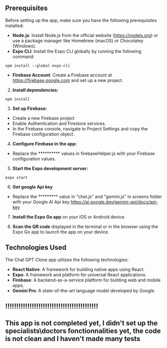 
## Prerequisites

Before setting up the app, make sure you have the following prerequisites installed:

-   **Node.js**: Install Node.js from the official website (https://nodejs.org) or use a package manager like Homebrew (macOS) or Chocolatey (Windows).
-   **Expo CLI**: Install the Expo CLI globally by running the following command:

```shell
npm install --global expo-cli

```

-   **Firebase Account**: Create a Firebase account at https://firebase.google.com and set up a new project.


2. **Install dependencies:**

```shell
npm install
```

3. **Set up Firebase:**

-   Create a new Firebase project
-   Enable Authentication and Firestore services.
-   In the Firebase console, navigate to Project Settings and copy the Firebase configuration object.

4. **Configure Firebase in the app:**

-   Replace the ********** values in firebaseHelper.js with your Firebase configuration values.

5. **Start the Expo development server:**

```shell
expo start
```
6. **Get google Api key** 

-   Replace  the ********* value in "chat.js" and "gemini.js" in screens folder with your Google AI Api key
    https://ai.google.dev/gemini-api/docs/api-key

7. **Install the Expo Go app** on your iOS or Android device.

8. **Scan the QR code** displayed in the terminal or in the browser using the Expo Go app to launch the app on your device.


## Technologies Used

The Chat GPT Clone app utilizes the following technologies:

-   **React Native**: A framework for building native apps using React.
-   **Expo**: A framework and platform for universal React applications.
-   **Firebase**: A backend-as-a-service platform for building web and mobile apps.
-   **Gemini Pro**: A state-of-the-art language model developed by Google.

## !!!!!!!!!!!!!!!!!!!!!!!!!!!!!!!!!!!!!!!!!!
## This app is not completed yet, I didn't set up the specialists\doctors fonctionnalities yet, the code is not clean and I haven't made many tests
